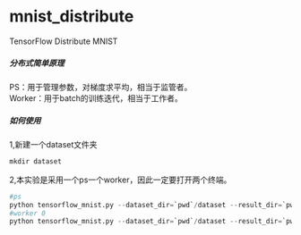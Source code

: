 # mnist_distribute
TensorFlow Distribute MNIST
      
##### 分布式简单原理
PS：用于管理参数，对梯度求平均，相当于监管者。    
Worker：用于batch的训练迭代，相当于工作者。  
  
##### 如何使用
1,新建一个dataset文件夹    
```python
mkdir dataset
```
2,本实验是采用一个ps一个worker，因此一定要打开两个终端。   
```python
#ps
python tensorflow_mnist.py --dataset_dir=`pwd`/dataset --result_dir=`pwd`/result  --job_name=ps
#worker 0
python tensorflow_mnist.py --dataset_dir=`pwd`/dataset --result_dir=`pwd`/result
```

